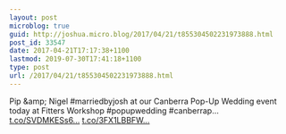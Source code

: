 ```yaml
---
layout: post
microblog: true
guid: http://joshua.micro.blog/2017/04/21/t855304502231973888.html
post_id: 33547
date: 2017-04-21T17:17:38+1100
lastmod: 2019-07-30T17:41:18+1100
type: post
url: /2017/04/21/t855304502231973888.html
---
```

Pip &amp;amp; Nigel #marriedbyjosh at our Canberra Pop-Up Wedding event today at Fitters Workshop #popupwedding #canberrap… [t.co/SVDMKESs6...](https://t.co/SVDMKESs6m) [t.co/3FX1LBBFW...](https://t.co/3FX1LBBFW3)

